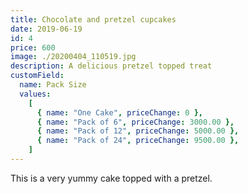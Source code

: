 ```yaml
---
title: Chocolate and pretzel cupcakes
date: 2019-06-19
id: 4
price: 600
image: ./20200404_110519.jpg
description: A delicious pretzel topped treat
customField:
  name: Pack Size
  values:
    [
      { name: "One Cake", priceChange: 0 },
      { name: "Pack of 6", priceChange: 3000.00 },
      { name: "Pack of 12", priceChange: 5000.00 },
      { name: "Pack of 24", priceChange: 9500.00 },
    ]
---
```


This is a very yummy cake topped with a pretzel.
